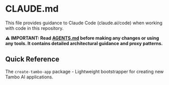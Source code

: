 # CLAUDE.md

This file provides guidance to Claude Code (claude.ai/code) when working with code in this repository.

**⚠️ IMPORTANT: Read [AGENTS.md](./AGENTS.md) before making any changes or using any tools. It contains detailed architectural guidance and proxy patterns.**

## Quick Reference

The `create-tambo-app` package - Lightweight bootstrapper for creating new Tambo AI applications.
